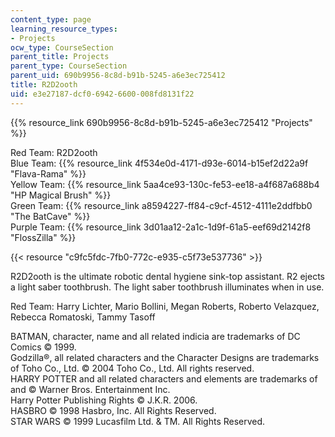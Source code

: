 ```yaml
---
content_type: page
learning_resource_types:
- Projects
ocw_type: CourseSection
parent_title: Projects
parent_type: CourseSection
parent_uid: 690b9956-8c8d-b91b-5245-a6e3ec725412
title: R2D2ooth
uid: e3e27187-dcf0-6942-6600-008fd8131f22
---
```


{{% resource_link 690b9956-8c8d-b91b-5245-a6e3ec725412 "Projects" %}}

Red Team: R2D2ooth  
Blue Team: {{% resource_link 4f534e0d-4171-d93e-6014-b15ef2d22a9f "Flava-Rama" %}}  
Yellow Team: {{% resource_link 5aa4ce93-130c-fe53-ee18-a4f687a688b4 "HP Magical Brush" %}}  
Green Team: {{% resource_link a8594227-ff84-c9cf-4512-4111e2ddfbb0 "The BatCave" %}}  
Purple Team: {{% resource_link 3d01aa12-2a1c-1d9f-61a5-eef69d2142f8 "FlossZilla" %}}

{{< resource "c9fc5fdc-7fb0-772c-e935-c5f73e537736" >}}

R2D2ooth is the ultimate robotic dental hygiene sink-top assistant. R2 ejects a light saber toothbrush. The light saber toothbrush illuminates when in use.

Red Team: Harry Lichter, Mario Bollini, Megan Roberts, Roberto Velazquez, Rebecca Romatoski, Tammy Tasoff

BATMAN, character, name and all related indicia are trademarks of DC Comics © 1999.  
Godzilla®, all related characters and the Character Designs are trademarks of Toho Co., Ltd. © 2004 Toho Co., Ltd. All rights reserved.  
HARRY POTTER and all related characters and elements are trademarks of and © Warner Bros. Entertainment Inc.  
Harry Potter Publishing Rights © J.K.R. 2006.  
HASBRO © 1998 Hasbro, Inc. All Rights Reserved.  
STAR WARS © 1999 Lucasfilm Ltd. & TM. All Rights Reserved.